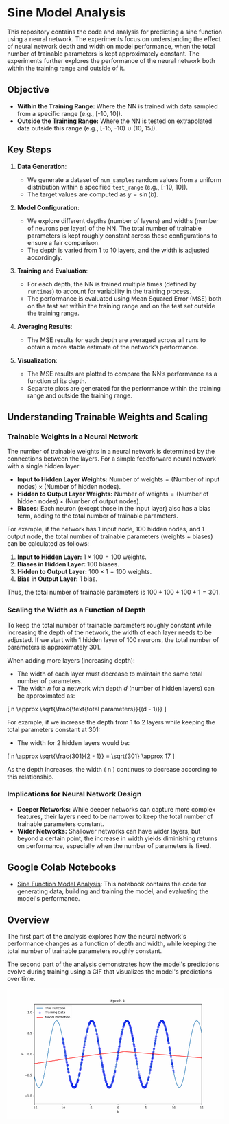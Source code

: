 # Sine Model Analysis

This repository contains the code and analysis for predicting a sine function using a neural network. The experiments focus on understanding the effect of neural network depth and width on model performance, when the total number of trainable parameters is kept approximately constant. The experiments further explores the performance of the neural network both within the training range and outside of it.

## Objective
- **Within the Training Range:** Where the NN is trained with data sampled from a specific range (e.g., [-10, 10]).
- **Outside the Training Range:** Where the NN is tested on extrapolated data outside this range (e.g., [-15, -10) ∪ (10, 15]).

## Key Steps

1. **Data Generation**:
   - We generate a dataset of `num_samples` random values from a uniform distribution within a specified `test_range` (e.g., [-10, 10]).
   - The target values are computed as $y = \sin(b)$.

2. **Model Configuration**:
   - We explore different depths (number of layers) and widths (number of neurons per layer) of the NN. The total number of trainable parameters is kept roughly constant across these configurations to ensure a fair comparison.
   - The depth is varied from 1 to 10 layers, and the width is adjusted accordingly.

3. **Training and Evaluation**:
   - For each depth, the NN is trained multiple times (defined by `runtimes`) to account for variability in the training process.
   - The performance is evaluated using Mean Squared Error (MSE) both on the test set within the training range and on the test set outside the training range.

4. **Averaging Results**:
   - The MSE results for each depth are averaged across all runs to obtain a more stable estimate of the network’s performance.

5. **Visualization**:
   - The MSE results are plotted to compare the NN’s performance as a function of its depth.
   - Separate plots are generated for the performance within the training range and outside the training range.


## Understanding Trainable Weights and Scaling

### Trainable Weights in a Neural Network

The number of trainable weights in a neural network is determined by the connections between the layers. For a simple feedforward neural network with a single hidden layer:
- **Input to Hidden Layer Weights:** $\text{Number of weights} = \text{(Number of input nodes)} \times \text{(Number of hidden nodes)}$.
- **Hidden to Output Layer Weights:** $\text{Number of weights} = \text{(Number of hidden nodes)} \times \text{(Number of output nodes)}$.
- **Biases:** Each neuron (except those in the input layer) also has a bias term, adding to the total number of trainable parameters.

For example, if the network has 1 input node, 100 hidden nodes, and 1 output node, the total number of trainable parameters (weights + biases) can be calculated as follows:

1. **Input to Hidden Layer:** $1 \times 100 = 100$ weights.
2. **Biases in Hidden Layer:** $100$ biases.
3. **Hidden to Output Layer:** $100 \times 1 = 100$ weights.
4. **Bias in Output Layer:** $1$ bias.

Thus, the total number of trainable parameters is $100 + 100 + 100 + 1 = 301$.

### Scaling the Width as a Function of Depth

To keep the total number of trainable parameters roughly constant while increasing the depth of the network, the width of each layer needs to be adjusted. If we start with 1 hidden layer of 100 neurons, the total number of parameters is approximately 301.

When adding more layers (increasing depth):
- The width of each layer must decrease to maintain the same total number of parameters.
- The width $n$ for a network with depth $d$ (number of hidden layers) can be approximated as:

\[ n \approx \sqrt{\frac{\text{total parameters}}{(d - 1)}} \]

For example, if we increase the depth from 1 to 2 layers while keeping the total parameters constant at 301:
- The width for 2 hidden layers would be:

\[ n \approx \sqrt{\frac{301}{2 - 1}} = \sqrt{301} \approx 17 \]

As the depth increases, the width \( n \) continues to decrease according to this relationship.

### Implications for Neural Network Design
- **Deeper Networks:** While deeper networks can capture more complex features, their layers need to be narrower to keep the total number of trainable parameters constant.
- **Wider Networks:** Shallower networks can have wider layers, but beyond a certain point, the increase in width yields diminishing returns on performance, especially when the number of parameters is fixed.


## Google Colab Notebooks
- [Sine Function Model Analysis](sine_model_analysis.ipynb): This notebook contains the code for generating data, building and training the model, and evaluating the model's performance.

## Overview
The first part of the analysis explores how the neural network's performance changes as a function of depth and width, while keeping the total number of trainable parameters roughly constant.

The second part of the analysis demonstrates how the model's predictions evolve during training using a GIF that visualizes the model's predictions over time.

![Training Progress](training_progress_5_8.gif)
